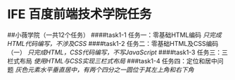 # IFE 百度前端技术学院任务
##小薇学院（一共12个任务）
####task1-1    任务一：零基础HTML编码
*只完成HTML代码编写，不涉及CSS*
####task1-2    任务二：零基础HTML及CSS编码（一）
*只完成HTML，CSS代码编写，不写JavaScript*
####task1-3    任务三：三栏式布局
*使用HTML与CSS实现三栏式布局*
###task1-4     任务四：定位和居中问题
*灰色元素水平垂直居中，有两个四分之一圆位于其左上角和右下角*
